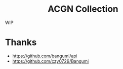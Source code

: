 <h1 align="center">ACGN Collection</h1>

<!-- <picture>
  <source media="(prefers-color-scheme: dark)" srcset=".github/image/normal-dark.png">
  <img alt="normal" src=".github/image/normal.png">
</picture>

<picture>
  <source media="(prefers-color-scheme: dark)" srcset=".github/image/edit-dark.png">
  <img alt="edit" src=".github/image/edit.png">
</picture> -->

WIP

# Thanks

- https://github.com/bangumi/api
- https://github.com/czy0729/Bangumi